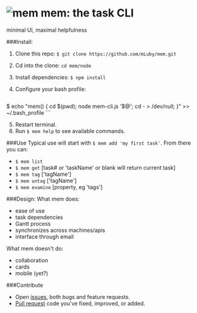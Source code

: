 # ![mem](http://upload.wikimedia.org/wikipedia/commons/thumb/1/14/Phoenician_mem.svg/85px-Phoenician_mem.svg.png) mem: the task CLI

minimal UI, maximal helpfulness

###Install:
1. Clone this repo: `$ git clone https://github.com/mLuby/mem.git`
2. Cd into the clone: `cd mem/node`
3. Install dependencies: `$ npm install`
4. Configure your bash profile:
    
    ```bash
$ echo "mem() { 
      cd $(pwd); 
      node mem-cli.js '\$@'; 
      cd - > /dev/null; 
}" >> ~/.bash_profile 
    ```
    
5. Restart terminal.
6. Run `$ mem help` to see available commands. 

###Use
Typical use will start with `$ mem add 'my first task'`. From there you can:
- `$ mem list`
- `$ mem get` [task# or 'taskName' or blank will return current task]
- `$ mem tag` ['tagName']
- `$ mem untag` ['tagName']
- `$ mem examine` [property, eg 'tags']

###Design:
What mem does:
- ease of use
- task dependencies
- Gantt process
- synchronizes across machines/apis
- interface through email

What mem doesn't do:
- collaboration
- cards
- mobile (yet?)

###Contribute
- Open [issues](https://github.com/mLuby/mem/issues), both bugs and feature requests.
- [Pull request](https://github.com/mLuby/mem/pulls) code you've fixed, improved, or added.
